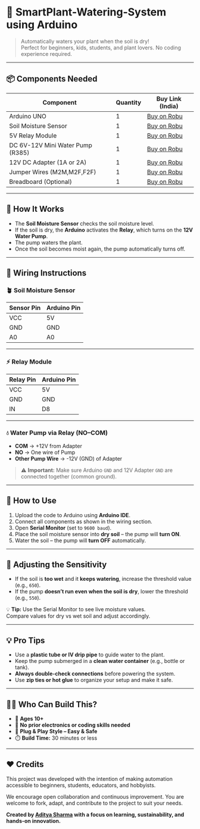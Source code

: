 # 🌱 SmartPlant-Watering-System using Arduino

> Automatically waters your plant when the soil is dry!  
> Perfect for beginners, kids, students, and plant lovers. No coding experience required.

---

## 📦 Components Needed

| Component                        | Quantity | Buy Link (India) |
|----------------------------------|----------|------------------|
| Arduino UNO                      | 1        | [Buy on Robu](https://robu.in/product/arduino-uno-r3-ch340g-atmega328p-cable-arduino-uno-transparent-acrylic-case-arduino-uno-r3/) |
| Soil Moisture Sensor             | 1        | [Buy on Robu](https://robu.in/product/soil-moisture-meter-soil-humidity-sensor-water-sensor-soil-hygrometer-ardunio/) |
| 5V Relay Module                  | 1        | [Buy on Robu](https://robu.in/product/1-channel-relay-module-5v-high-and-low-level-trigger-relay-module/) |
| DC 6V-12V Mini Water Pump (R385)    | 1        | [Buy on Robu](https://robu.in/product/dc6-12v-mini-aquarium-water-pump-r365/) |
| 12V DC Adapter (1A or 2A)        | 1        | [Buy on Robu](https://robu.in/product/orange-12v-1a-power-adapter-with-dc-plug-bis-approved/) |
| Jumper Wires (M2M,M2F,F2F)       | 1    | [Buy on Robu](https://robu.in/product/10-cm-40-pin-dupont-male-male-male-female-female-female-cable-combo/) |
| Breadboard (Optional)            | 1        | [Buy on Robu](https://robu.in/product/mb102-830-points-solderless-prototype-pcb-breadboard-high-quality/) |

---

## 🧠 How It Works

- The **Soil Moisture Sensor** checks the soil moisture level.
- If the soil is dry, the **Arduino** activates the **Relay**, which turns on the **12V Water Pump**.
- The pump waters the plant.
- Once the soil becomes moist again, the pump automatically turns off.

---
## 🧰 Wiring Instructions

### 🪴 Soil Moisture Sensor

| Sensor Pin | Arduino Pin |
|------------|-------------|
| VCC        | 5V          |
| GND        | GND         |
| A0         | A0          |

---

### ⚡ Relay Module

| Relay Pin | Arduino Pin |
|-----------|-------------|
| VCC       | 5V          |
| GND       | GND         |
| IN        | D8          |

---

### 💧 Water Pump via Relay (NO–COM)

- **COM** → +12V from Adapter  
- **NO** → One wire of Pump  
- **Other Pump Wire** → -12V (GND) of Adapter  

> ⚠️ **Important:** Make sure Arduino `GND` and 12V Adapter `GND` are connected together (common ground).

---

## 🔧 How to Use

1. Upload the code to Arduino using **Arduino IDE**.
2. Connect all components as shown in the wiring section.
3. Open **Serial Monitor** (set to `9600 baud`).
4. Place the soil moisture sensor into **dry soil** – the pump will **turn ON**.
5. Water the soil – the pump will **turn OFF** automatically.

---

## 🧪 Adjusting the Sensitivity

- If the soil is **too wet** and it **keeps watering**, increase the threshold value (e.g., `650`).
- If the pump **doesn’t run even when the soil is dry**, lower the threshold (e.g., `550`).

💡 **Tip:** Use the Serial Monitor to see live moisture values.  
Compare values for dry vs wet soil and adjust accordingly.

---

## 💡 Pro Tips

- Use a **plastic tube or IV drip pipe** to guide water to the plant.
- Keep the pump submerged in a **clean water container** (e.g., bottle or tank).
- **Always double-check connections** before powering the system.
- Use **zip ties or hot glue** to organize your setup and make it safe.

---

## 🙋‍♂️ Who Can Build This?

- 👶 **Ages 10+**  
- 🌿 **No prior electronics or coding skills needed**  
- 🔌 **Plug & Play Style – Easy & Safe**  
- ⏱️ **Build Time:** 30 minutes or less

---
## ❤️ Credits

This project was developed with the intention of making automation accessible to beginners, students, educators, and hobbyists.

We encourage open collaboration and continuous improvement. You are welcome to fork, adapt, and contribute to the project to suit your needs.

**Created by [Aditya Sharma](https://github.com/shadow-leaked) with a focus on learning, sustainability, and hands-on innovation.**
